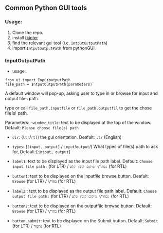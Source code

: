 ## Common Python GUI tools

### Usage:
1. Clone the repo.
2. install [tkinter](https://tkdocs.com/tutorial/install.html)
3. find the relevant gui tool (i.e. `IntputOutputPath`)
4. import `IntputOutputPath` from pythonGUI.


### InputOutputPath
* usage:
```
from ui import InputoutputPath
file_path = IntputOutputPath(parameters)`
```
A default window will pop-up, asking user to type in or browse for input and output files path.

type or call `file_path.inputfile` or `file_path.outputfil` to get the chose file(s) path.

Parameters:
-`window_title`: text to be displayed at the top of the window. Default: `Please choose file(s) path`
- `dir`: (`ltr`/`rtl`) the gui orientation. Deafult: `ltr` (English)
- `types`: (`[input, output]` / `input`/`output`/) What types of file(s) path to ask for, Default:`[intput, output`]

- `label1`: text to be displayed as the input file path label. Default: `Choose input file path:` (for LTR) / `בחר/י מיקום קובץ קלט:` (for RTL)
- `button1`: text to be displayed on the inputfile browse button. Deafult: `Browse` (for LTR) / `בחר/י` (for RTL)
- `label2` : text to be displayed as the output file path label. Default: `Choose output file path:` (for LTR) / `בחר/י מיקום קובץ פלט:` (for RTL)
- `button2`: text to be displayed on the outputfile browse button. Default: `Browse` (for LTR) / `בחר/י` (for RTL)
- `button_submit`: text to be displayed on the Submit button. Default: `Submit` (for LTR) / `אישור` (for RTL)

